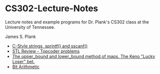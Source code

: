 # CS302-Lecture-Notes

Lecture notes and example programs for Dr. Plank's CS302 class at the University of Tennessee.

James S. Plank

- [C-Style strings, sprintf() and sscanf()](Sprintf/index.html)
- [STL Review - Topcoder problems](STL-Review/index.html)
- [The upper_bound and lower_bound method of maps.  The Keno "Lucky Loser" bet.](Upper_Bound/index.html)
- [Bit Arithmetic](Bits/index.html)
